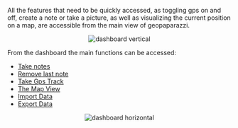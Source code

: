 All the features that need to be quickly accessed, as toggling gps on and off, create a note or take a picture, as well as visualizing the current position on a map, are accessible from the main view of geopaparazzi.

<p align='center'><img src='http://wiki.geopaparazzi.googlecode.com/git/images2/01_dashboard.png' alt='dashboard vertical' /></p>

From the dashboard the main functions can be accessed:
  * [Take notes](TakeNotes2.md)
  * [Remove last note](RemoveNotes2.md)
  * [Take Gps Track](TakeGpsLog2.md)
  * [The Map View](MapView2.md)
  * [Import Data](ImportData2.md)
  * [Export Data](ExportData2.md)

<p align='center'><img src='http://wiki.geopaparazzi.googlecode.com/git/images2/02_dashboard_hor.png' alt='dashboard horizontal' /></p>
